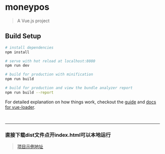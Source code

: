 # moneypos

> A Vue.js project

## Build Setup

``` bash
# install dependencies
npm install

# serve with hot reload at localhost:8080
npm run dev

# build for production with minification
npm run build

# build for production and view the bundle analyzer report
npm run build --report
```

For detailed explanation on how things work, checkout the [guide](http://vuejs-templates.github.io/webpack/) and [docs for vue-loader](http://vuejs.github.io/vue-loader).

<br>
<hr/>
<h3>直接下载dist文件点开index.html可以本地运行</h3>

> [项目示例地址](https://jgchenu.github.io/pos_money/dist/#/)
